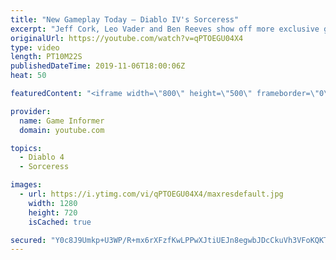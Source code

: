```yaml
---
title: "New Gameplay Today – Diablo IV's Sorceress"
excerpt: "Jeff Cork, Leo Vader and Ben Reeves show off more exclusive gameplay of Diablo IV, which can be viewed without commentary at ..."
originalUrl: https://youtube.com/watch?v=qPTOEGU04X4
type: video
length: PT10M22S
publishedDateTime: 2019-11-06T18:00:06Z
heat: 50

featuredContent: "<iframe width=\"800\" height=\"500\" frameborder=\"0\" src=\"https://www.youtube.com/embed/qPTOEGU04X4\" allow=\"accelerometer; autoplay; encrypted-media; gyroscope; picture-in-picture\" allowfullscreen></iframe>"

provider:
  name: Game Informer
  domain: youtube.com

topics:
  - Diablo 4
  - Sorceress

images:
  - url: https://i.ytimg.com/vi/qPTOEGU04X4/maxresdefault.jpg
    width: 1280
    height: 720
    isCached: true

secured: "Y0c8J9Umkp+U3WP/R+mx6rXFzfKwLPPwXJtiUEJn8egwbJDcCkuVh3VFoKQKThd90T2hrRa6JPDNNKxkMJXEZPSEJdc54IJPFKt42NPrVdZMplnZ+I356UJZNFVkQdOiUEx8ufMt0u5hDfbSVeeAqj9KTgbTjoON2S7SJuDEctl9WU4V7oFmJr/rdRC38pqZBMZ/5Jg77PHntPV5CMwpBn9lqdzelgYmr4gqzA6KGhc/r4NhXjQJdPcqL0Sdm/Zr23thVgbTLFOy4gcKHo8qdS35PPZ8zd7oABy9CanMkbm2kX7knap7Xm2TVkZ4j8h/QqP28PzatSB9loKZLh0umQHaRvzE2XFVcY021QR4jWUHbn3t0e2A0qbXdoRxcY/n+fGPZQPoOvNfKN4MVxQEf/mo9kmbPrhcZUDAeC74kQtsTGiGNHt2Npc/vHlAeIKR;sOYWI/S76TcZZx6fRuC4HQ=="
---
```


